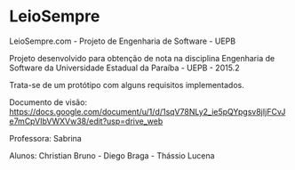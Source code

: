 # LeioSempre
LeioSempre.com - Projeto de Engenharia de Software - UEPB

Projeto desenvolvido para obtenção de nota na disciplina Engenharia de Software da Universidade Estadual da Paraíba - UEPB - 2015.2

Trata-se de um protótipo com alguns requisitos implementados.

Documento de visão: https://docs.google.com/document/u/1/d/1sqV78NLy2_ie5pQYpgsv8jIjFCvJe7mCpVIbVWXVw38/edit?usp=drive_web

Professora: Sabrina

Alunos:
Christian Bruno -
Diego Braga -
Thássio Lucena
